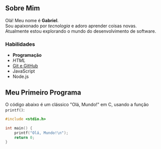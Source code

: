## Sobre Mim

Olá! Meu nome é **Gabriel**.  
Sou apaixonado por *tecnologia* e adoro aprender coisas novas.  
Atualmente estou explorando o mundo do desenvolvimento de software.

### Habilidades

- **Programação**  
- *HTML*  
- [Git e GitHub](https://docs.github.com/)  
- JavaScript  
- Node.js  

## Meu Primeiro Programa

O código abaixo é um clássico "Olá, Mundo!" em C, usando a função `printf()`:

```c
#include <stdio.h>

int main() {
    printf("Olá, Mundo!\n");
    return 0;
}
